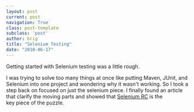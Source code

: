 ```yaml
---
layout: post
current: post
navigation: True
class: post-template
subclass: 'post'
author: brig
title: "Selenium Testing"
date: "2010-06-17"
---
```


Getting started with Selenium testing was a little rough.

I was trying to solve too many things at once like putting Maven, JUnit, and Selenium into one project and wondering why it wasn't working. So I took a step back on focused on just the selenium piece. I finally found an article that clarify the moving parts and showed that [Selenium RC](http://seleniumhq.org/docs/05_selenium_rc.html#chapter05-reference) is the key piece of the puzzle.
